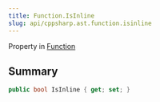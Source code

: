 ```yaml
---
title: Function.IsInline
slug: api/cppsharp.ast.function.isinline
---
```

Property in [Function](/api/cppsharp/ast/function)

## Summary



```csharp
public bool IsInline { get; set; }
```

